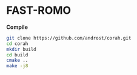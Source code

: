 # FAST-ROMO

**Compile**

```bash
git clone https://github.com/androst/corah.git
cd corah
mkdir build
cd build
cmake ..
make -j8
```